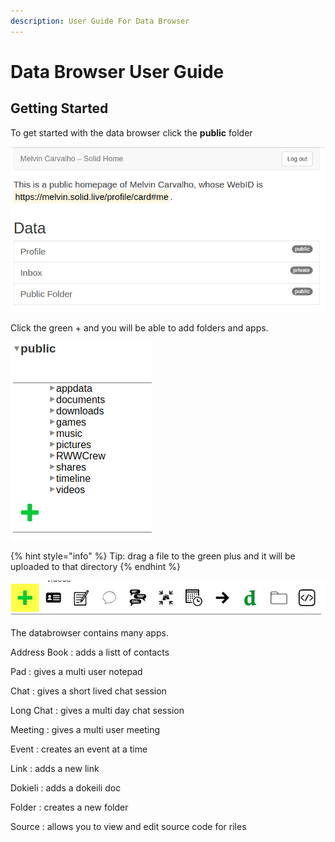 ```yaml
---
description: User Guide For Data Browser
---
```


# Data Browser User Guide

## Getting Started

To get started with the data browser click the **public** folder

![](.gitbook/assets/databrowser_home.png)

Click the green + and you will be able to add folders and apps.

![](.gitbook/assets/databrowser_public.png)

{% hint style="info" %}
 Tip: drag a file to the green plus and it will be uploaded to that directory
{% endhint %}

![](.gitbook/assets/databrowser_apps.png)

The databrowser contains many apps.

Address Book : adds a listt of contacts

Pad : gives a multi user notepad

Chat : gives a short lived chat session

Long Chat : gives a multi day chat session

Meeting : gives a multi user meeting 

Event : creates an event at a time

Link : adds a new link

Dokieli : adds a dokeili doc

Folder : creates a new folder

Source : allows you to view and edit source code for riles

